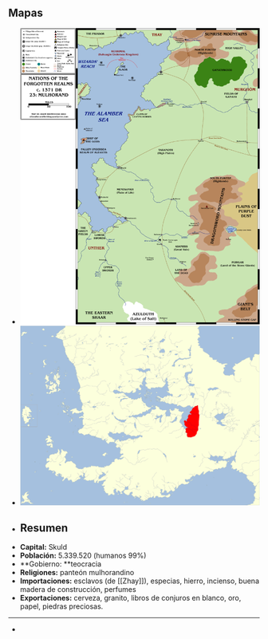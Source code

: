 ## Mapas
- ![YGZkPtRe2JxvMZOD-mulhorand.png](../assets/YGZkPtRe2JxvMZOD-mulhorand_1740319413468_0.png)
- ![ACWLq5UfN8wJR7fD-mulhorand-location.png](../assets/ACWLq5UfN8wJR7fD-mulhorand-location_1740319418411_0.png)
- ## Resumen
- **Capital:** Skuld
- **Población:** 5.339.520 (humanos 99%)
- **Gobierno: **teocracia
- **Religiones:** panteón mulhorandino
- **Importaciones:** esclavos (de [[Zhay]]), especias, hierro, incienso, buena madera de construcción, perfumes
- **Exportaciones:** cerveza, granito, libros de conjuros en blanco, oro, papel, piedras preciosas.
- ---
-